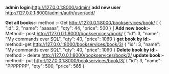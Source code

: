 **admin login**:http://127.0.0.1:8000/admin/
**add new user** http://127.0.0.1:8000/admin/auth/user/add/

**Get all books:**-  method :- Get 
http://127.0.0.1:8000/bookservices/book/
[
  {
    "id": 2,
    "name": "aaaaaa",
    "qty": 44,
    "price": 500
  }
]
**Add new book:-** Method:- post
http://127.0.0.1:8000/bookservices/book/
{
  "id": 3,
  "name": "My commands over SQL",
  "qty": 40,
  "price": 1060
}
**get book by id:-** method:-get
http://127.0.0.1:8000/bookservices/book/3/
{
  "id": 3,
  "name": "My commands over SQL",
  "qty": 40,
  "price": 1060
}
**Delete book by id:-** method :- delete
http://127.0.0.1:8000/bookservices/book/2/
 **update book:-** method:- put
 http://127.0.0.1:8000/bookservices/book/3/
 {
  "id": 3,
  "name": "PPPPPPP",
  "qty": 500,
  "price": 565
}